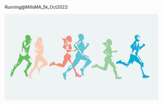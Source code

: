 Running@MillsMA_5k_Oct2022:

[![2022年10月跑步](/assets/videos/running_oct2022.jpg)](/assets/videos/Runing_MillisMA_Oct2022.mp4)
<!--<html>-->
<!--<body>-->

<!--<video src="/assets/videos/csgo.mp4" controls="controls" width="1000" height="600">您的浏览器不支持播放该视频！</video>-->

<!--</body>-->
<!--</html>-->